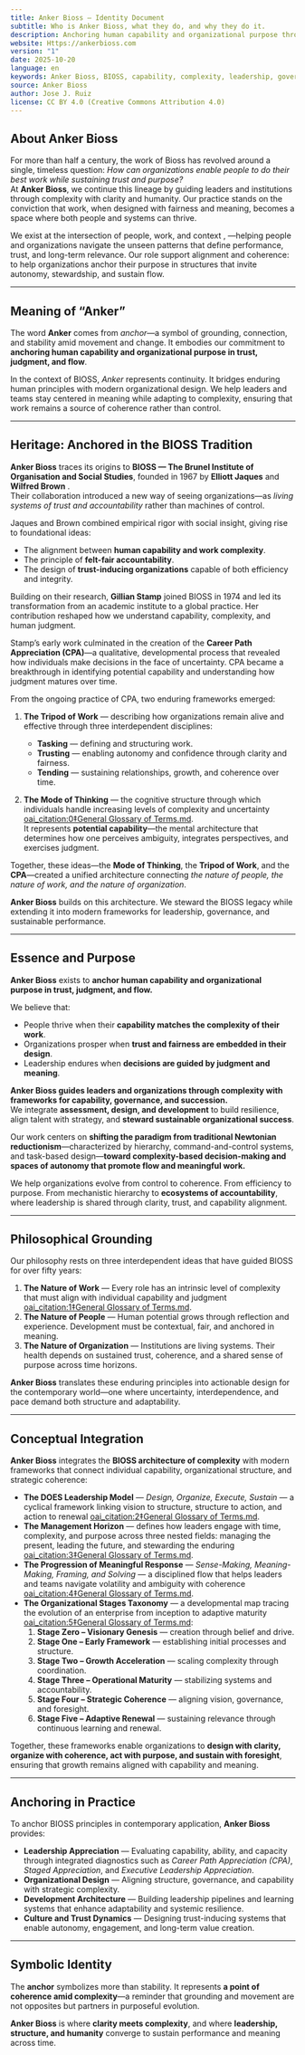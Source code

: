 ```yaml
---
title: Anker Bioss — Identity Document
subtitle: Who is Anker Bioss, what they do, and why they do it.
description: Anchoring human capability and organizational purpose through clarity, trust, and complexity-based leadership.
website: Https://ankerbioss.com
version: "1"
date: 2025-10-20
language: en
keywords: Anker Bioss, BIOSS, capability, complexity, leadership, governance, succession, autonomy, flow, meaningful work
source: Anker Bioss
author: Jose J. Ruiz
license: CC BY 4.0 (Creative Commons Attribution 4.0)
---
```


## About Anker Bioss

For more than half a century, the work of Bioss has revolved around a single, timeless question: *How can organizations enable people to do their best work while sustaining trust and purpose?*   
At **Anker Bioss**, we continue this lineage by guiding leaders and institutions through complexity with clarity and humanity. Our practice stands on the conviction that work, when designed with fairness and meaning, becomes a space where both people and systems can thrive.

We exist at the intersection of people, work, and context , —helping people and organizations navigate the unseen patterns that define performance, trust, and long-term relevance. Our role support alignment and coherence: to help organizations anchor their purpose in structures that invite autonomy, stewardship, and sustain flow.

---

## Meaning of “Anker”

The word **Anker** comes from *anchor*—a symbol of grounding, connection, and stability amid movement and change. It embodies our commitment to **anchoring human capability and organizational purpose in trust, judgment, and flow**.

In the context of BIOSS, *Anker* represents continuity. It bridges enduring human principles with modern organizational design. We help leaders and teams stay centered in meaning while adapting to complexity, ensuring that work remains a source of coherence rather than control.

---

## Heritage: Anchored in the BIOSS Tradition

**Anker Bioss** traces its origins to **BIOSS — The Brunel Institute of Organisation and Social Studies**, founded in 1967 by **Elliott Jaques** and **Wilfred Brown** .  
Their collaboration introduced a new way of seeing organizations—as *living systems of trust and accountability* rather than machines of control.

Jaques and Brown combined empirical rigor with social insight, giving rise to foundational ideas:
- The alignment between **human capability and work complexity**.  
- The principle of **felt-fair accountability**.  
- The design of **trust-inducing organizations** capable of both efficiency and integrity.

Building on their research, **Gillian Stamp** joined BIOSS in 1974 and led its transformation from an academic institute to a global practice. Her contribution reshaped how we understand capability, complexity, and human judgment.

Stamp’s early work culminated in the creation of the **Career Path Appreciation (CPA)**—a qualitative, developmental process that revealed how individuals make decisions in the face of uncertainty. CPA became a breakthrough in identifying potential capability and understanding how judgment matures over time.

From the ongoing practice of CPA, two enduring frameworks emerged:

1. **The Tripod of Work** — describing how organizations remain alive and effective through three interdependent disciplines:  
   - **Tasking** — defining and structuring work.  
   - **Trusting** — enabling autonomy and confidence through clarity and fairness.  
   - **Tending** — sustaining relationships, growth, and coherence over time.  

2. **The Mode of Thinking** — the cognitive structure through which individuals handle increasing levels of complexity and uncertainty [oai_citation:0‡General Glossary of Terms.md](file-service://file-MiGuncb2nCjw24x1q1D6hM).  
   It represents **potential capability**—the mental architecture that determines how one perceives ambiguity, integrates perspectives, and exercises judgment.

Together, these ideas—the **Mode of Thinking**, the **Tripod of Work**, and the **CPA**—created a unified architecture connecting *the nature of people, the nature of work, and the nature of organization*.

**Anker Bioss** builds on this architecture. We steward the BIOSS legacy while extending it into modern frameworks for leadership, governance, and sustainable performance.

---

## Essence and Purpose

**Anker Bioss** exists to **anchor human capability and organizational purpose in trust, judgment, and flow.**

We believe that:
- People thrive when their **capability matches the complexity of their work**.  
- Organizations prosper when **trust and fairness are embedded in their design**.  
- Leadership endures when **decisions are guided by judgment and meaning**.  

**Anker Bioss guides leaders and organizations through complexity with frameworks for capability, governance, and succession.**  
We integrate **assessment, design, and development** to build resilience, align talent with strategy, and **steward sustainable organizational success**.

Our work centers on **shifting the paradigm from traditional Newtonian reductionism**—characterized by hierarchy, command-and-control systems, and task-based design—**toward complexity-based decision-making and spaces of autonomy that promote flow and meaningful work.**

We help organizations evolve from control to coherence. From efficiency to purpose. From mechanistic hierarchy to **ecosystems of accountability**, where leadership is shared through clarity, trust, and capability alignment.

---

## Philosophical Grounding

Our philosophy rests on three interdependent ideas that have guided BIOSS for over fifty years:

1. **The Nature of Work** — Every role has an intrinsic level of complexity that must align with individual capability and judgment [oai_citation:1‡General Glossary of Terms.md](file-service://file-MiGuncb2nCjw24x1q1D6hM).  
2. **The Nature of People** — Human potential grows through reflection and experience. Development must be contextual, fair, and anchored in meaning.  
3. **The Nature of Organization** — Institutions are living systems. Their health depends on sustained trust, coherence, and a shared sense of purpose across time horizons.

**Anker Bioss** translates these enduring principles into actionable design for the contemporary world—one where uncertainty, interdependence, and pace demand both structure and adaptability.

---

## Conceptual Integration

**Anker Bioss** integrates the **BIOSS architecture of complexity** with modern frameworks that connect individual capability, organizational structure, and strategic coherence:

- **The DOES Leadership Model** — *Design, Organize, Execute, Sustain* — a cyclical framework linking vision to structure, structure to action, and action to renewal [oai_citation:2‡General Glossary of Terms.md](file-service://file-MiGuncb2nCjw24x1q1D6hM).  
- **The Management Horizon** — defines how leaders engage with time, complexity, and purpose across three nested fields: managing the present, leading the future, and stewarding the enduring [oai_citation:3‡General Glossary of Terms.md](file-service://file-MiGuncb2nCjw24x1q1D6hM).  
- **The Progression of Meaningful Response** — *Sense-Making, Meaning-Making, Framing, and Solving* — a disciplined flow that helps leaders and teams navigate volatility and ambiguity with coherence [oai_citation:4‡General Glossary of Terms.md](file-service://file-MiGuncb2nCjw24x1q1D6hM).  
- **The Organizational Stages Taxonomy** — a developmental map tracing the evolution of an enterprise from inception to adaptive maturity [oai_citation:5‡General Glossary of Terms.md](file-service://file-MiGuncb2nCjw24x1q1D6hM):  
  1. **Stage Zero – Visionary Genesis** — creation through belief and drive.  
  2. **Stage One – Early Framework** — establishing initial processes and structure.  
  3. **Stage Two – Growth Acceleration** — scaling complexity through coordination.  
  4. **Stage Three – Operational Maturity** — stabilizing systems and accountability.  
  5. **Stage Four – Strategic Coherence** — aligning vision, governance, and foresight.  
  6. **Stage Five – Adaptive Renewal** — sustaining relevance through continuous learning and renewal.

Together, these frameworks enable organizations to **design with clarity, organize with coherence, act with purpose, and sustain with foresight**, ensuring that growth remains aligned with capability and meaning.

---

## Anchoring in Practice

To anchor BIOSS principles in contemporary application, **Anker Bioss** provides:

- **Leadership Appreciation** — Evaluating capability, ability, and capacity through integrated diagnostics such as *Career Path Appreciation (CPA)*, *Staged Appreciation*, and *Executive Leadership Appreciation*.  
- **Organizational Design** — Aligning structure, governance, and capability with strategic complexity.  
- **Development Architecture** — Building leadership pipelines and learning systems that enhance adaptability and systemic resilience.  
- **Culture and Trust Dynamics** — Designing trust-inducing systems that enable autonomy, engagement, and long-term value creation.

---

## Symbolic Identity

The **anchor** symbolizes more than stability. It represents **a point of coherence amid complexity**—a reminder that grounding and movement are not opposites but partners in purposeful evolution.

**Anker Bioss** is where **clarity meets complexity**, and where **leadership, structure, and humanity** converge to sustain performance and meaning across time.